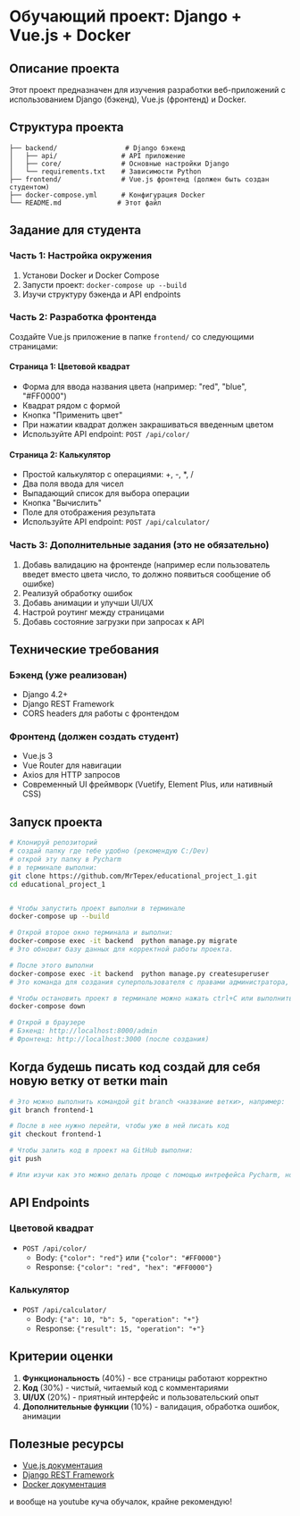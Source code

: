 # Обучающий проект: Django + Vue.js + Docker

## Описание проекта

Этот проект предназначен для изучения разработки веб-приложений с использованием Django (бэкенд), Vue.js (фронтенд) и Docker.

## Структура проекта

```
├── backend/                 # Django бэкенд
│   ├── api/                # API приложение
│   ├── core/               # Основные настройки Django
│   └── requirements.txt    # Зависимости Python
├── frontend/               # Vue.js фронтенд (должен быть создан студентом)
├── docker-compose.yml      # Конфигурация Docker
└── README.md              # Этот файл
```

## Задание для студента

### Часть 1: Настройка окружения

1. Установи Docker и Docker Compose
2. Запусти проект: `docker-compose up --build`
3. Изучи структуру бэкенда и API endpoints

### Часть 2: Разработка фронтенда

Создайте Vue.js приложение в папке `frontend/` со следующими страницами:

#### Страница 1: Цветовой квадрат
- Форма для ввода названия цвета (например: "red", "blue", "#FF0000")
- Квадрат рядом с формой
- Кнопка "Применить цвет"
- При нажатии квадрат должен закрашиваться введенным цветом
- Используйте API endpoint: `POST /api/color/`

#### Страница 2: Калькулятор
- Простой калькулятор с операциями: +, -, *, /
- Два поля ввода для чисел
- Выпадающий список для выбора операции
- Кнопка "Вычислить"
- Поле для отображения результата
- Используйте API endpoint: `POST /api/calculator/`



### Часть 3: Дополнительные задания (это не обязательно)

1. Добавь валидацию на фронтенде (например если пользователь введет вместо цвета число, то должно появиться сообщение об ошибке)
2. Реализуй обработку ошибок
3. Добавь анимации и улучши UI/UX
4. Настрой роутинг между страницами
5. Добавь состояние загрузки при запросах к API

## Технические требования

### Бэкенд (уже реализован)
- Django 4.2+
- Django REST Framework
- CORS headers для работы с фронтендом

### Фронтенд (должен создать студент)
- Vue.js 3
- Vue Router для навигации
- Axios для HTTP запросов
- Современный UI фреймворк (Vuetify, Element Plus, или нативный CSS)

## Запуск проекта

```bash (эти команды необходимо вводить в терминале)
# Клонируй репозиторий
# создай папку где тебе удобно (рекомендую C:/Dev)
# открой эту папку в Pycharm
# в терминале выполни:
git clone https://github.com/MrTepex/educational_project_1.git
cd educational_project_1


# Чтобы запустить проект выполни в терминале
docker-compose up --build

# Открой второе окно терминала и выполни:
docker-compose exec -it backend  python manage.py migrate
# Это обновит базу данных для корректной работы проекта.

# После этого выполни 
docker-compose exec -it backend  python manage.py createsuperuser
# Это команда для создания суперпользователя с правами администратора, тут задашь логин и пароль для админа (почту можно не указывать)

# Чтобы остановить проект в терминале можно нажать ctrl+C или выполнить:
docker-compose down

# Открой в браузере
# Бэкенд: http://localhost:8000/admin
# Фронтенд: http://localhost:3000 (после создания)
```

## Когда будешь писать код создай для себя новую ветку от ветки main
```bash
# Это можно выполнить командой git branch <название ветки>, например:
git branch frontend-1

# После в нее нужно перейти, чтобы уже в ней писать код
git checkout frontend-1

# Чтобы залить код в проект на GitHub выполни:
git push

# Или изучи как это можно делать проще с помощью интрефейса Pycharm, но влюбом случае команды знать полезно.
```

## API Endpoints

### Цветовой квадрат
- `POST /api/color/`
  - Body: `{"color": "red"}` или `{"color": "#FF0000"}`
  - Response: `{"color": "red", "hex": "#FF0000"}`

### Калькулятор
- `POST /api/calculator/`
  - Body: `{"a": 10, "b": 5, "operation": "+"}`
  - Response: `{"result": 15, "operation": "+"}`



## Критерии оценки

1. **Функциональность** (40%) - все страницы работают корректно
2. **Код** (30%) - чистый, читаемый код с комментариями
3. **UI/UX** (20%) - приятный интерфейс и пользовательский опыт
4. **Дополнительные функции** (10%) - валидация, обработка ошибок, анимации

## Полезные ресурсы

- [Vue.js документация](https://vuejs.org/)
- [Django REST Framework](https://www.django-rest-framework.org/)
- [Docker документация](https://docs.docker.com/) 

и вообще на youtube куча обучалок, крайне рекомендую!